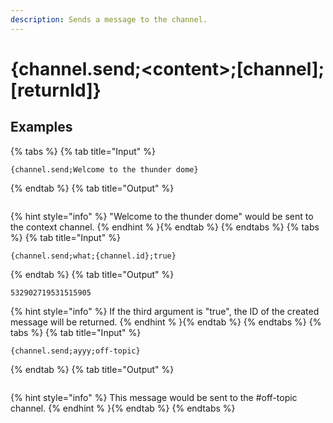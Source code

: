 ```yaml
---
description: Sends a message to the channel. 
---
```

# {channel.send;&lt;content>;[channel];[returnId]}
## Examples
{% tabs %}
{% tab title="Input" %}
```text
{channel.send;Welcome to the thunder dome}
```
{% endtab %}
{% tab title="Output" %}
```text

```
{% hint style="info" %}
"Welcome to the thunder dome" would be sent to the context channel.
{% endhint % }{% endtab %}
{% endtabs %}
{% tabs %}
{% tab title="Input" %}
```text
{channel.send;what;{channel.id};true}
```
{% endtab %}
{% tab title="Output" %}
```text
532902719531515905
```
{% hint style="info" %}
If the third argument is "true", the ID of the created message will be returned.
{% endhint % }{% endtab %}
{% endtabs %}
{% tabs %}
{% tab title="Input" %}
```text
{channel.send;ayyy;off-topic}
```
{% endtab %}
{% tab title="Output" %}
```text

```
{% hint style="info" %}
This message would be sent to the #off-topic channel.
{% endhint % }{% endtab %}
{% endtabs %}